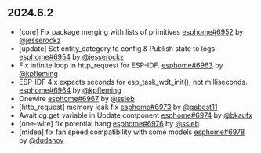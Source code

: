 ## 2024.6.2

- [core] Fix package merging with lists of primitives [esphome#6952](https://github.com/esphome/esphome/pull/6952) by [@jesserockz](https://github.com/jesserockz)
- [update] Set entity_category to config & Publish state to logs [esphome#6954](https://github.com/esphome/esphome/pull/6954) by [@jesserockz](https://github.com/jesserockz)
- Fix infinite loop in http_request for ESP-IDF. [esphome#6963](https://github.com/esphome/esphome/pull/6963) by [@kpfleming](https://github.com/kpfleming)
- ESP-IDF 4.x expects seconds for esp_task_wdt_init(), not milliseconds. [esphome#6964](https://github.com/esphome/esphome/pull/6964) by [@kpfleming](https://github.com/kpfleming)
- Onewire [esphome#6967](https://github.com/esphome/esphome/pull/6967) by [@ssieb](https://github.com/ssieb)
- [http_request] memory leak fix [esphome#6973](https://github.com/esphome/esphome/pull/6973) by [@gabest11](https://github.com/gabest11)
- Await cg.get_variable in Update component [esphome#6974](https://github.com/esphome/esphome/pull/6974) by [@bkaufx](https://github.com/bkaufx)
- [one-wire] fix potential hang [esphome#6976](https://github.com/esphome/esphome/pull/6976) by [@ssieb](https://github.com/ssieb)
- [midea] fix fan speed compatibility with some models [esphome#6978](https://github.com/esphome/esphome/pull/6978) by [@dudanov](https://github.com/dudanov)

